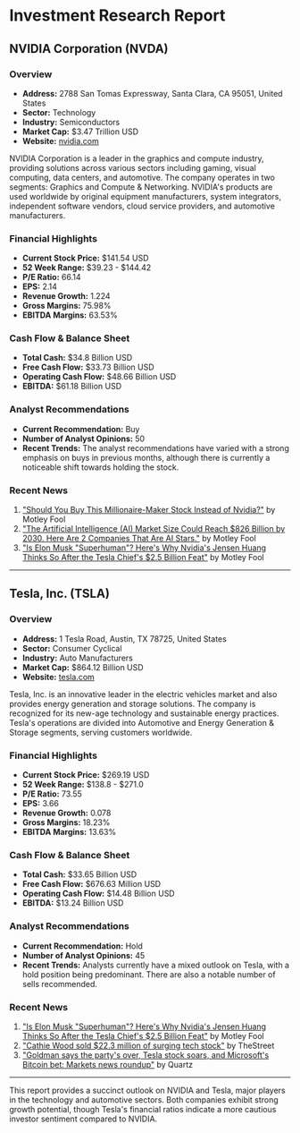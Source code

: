 # Investment Research Report

## NVIDIA Corporation (NVDA)

### Overview
- **Address:** 2788 San Tomas Expressway, Santa Clara, CA 95051, United States
- **Sector:** Technology
- **Industry:** Semiconductors
- **Market Cap:** $3.47 Trillion USD
- **Website:** [nvidia.com](https://www.nvidia.com)

NVIDIA Corporation is a leader in the graphics and compute industry, providing solutions across various sectors including gaming, visual computing, data centers, and automotive. The company operates in two segments: Graphics and Compute & Networking. NVIDIA's products are used worldwide by original equipment manufacturers, system integrators, independent software vendors, cloud service providers, and automotive manufacturers.

### Financial Highlights
- **Current Stock Price:** $141.54 USD
- **52 Week Range:** $39.23 - $144.42
- **P/E Ratio:** 66.14
- **EPS:** 2.14
- **Revenue Growth:** 1.224
- **Gross Margins:** 75.98%
- **EBITDA Margins:** 63.53%

### Cash Flow & Balance Sheet
- **Total Cash:** $34.8 Billion USD
- **Free Cash Flow:** $33.73 Billion USD
- **Operating Cash Flow:** $48.66 Billion USD
- **EBITDA:** $61.18 Billion USD

### Analyst Recommendations
- **Current Recommendation:** Buy
- **Number of Analyst Opinions:** 50
- **Recent Trends:** The analyst recommendations have varied with a strong emphasis on buys in previous months, although there is currently a noticeable shift towards holding the stock.

### Recent News
1. ["Should You Buy This Millionaire-Maker Stock Instead of Nvidia?"](https://finance.yahoo.com/m/ef20a531-2601-32f8-91d7-bbc3fed672c9/should-you-buy-this.html) by Motley Fool
2. ["The Artificial Intelligence (AI) Market Size Could Reach $826 Billion by 2030. Here Are 2 Companies That Are AI Stars."](https://finance.yahoo.com/m/a0dc77cf-1286-35b9-8434-12acdac8fe1c/the-artificial-intelligence.html) by Motley Fool
3. ["Is Elon Musk \"Superhuman\"? Here's Why Nvidia's Jensen Huang Thinks So After the Tesla Chief's $2.5 Billion Feat"](https://finance.yahoo.com/m/e5f5192b-e285-3cf3-acdf-d7a66eff5530/is-elon-musk-%22superhuman%22%3F.html) by Motley Fool

---

## Tesla, Inc. (TSLA)

### Overview
- **Address:** 1 Tesla Road, Austin, TX 78725, United States
- **Sector:** Consumer Cyclical
- **Industry:** Auto Manufacturers
- **Market Cap:** $864.12 Billion USD
- **Website:** [tesla.com](https://www.tesla.com)

Tesla, Inc. is an innovative leader in the electric vehicles market and also provides energy generation and storage solutions. The company is recognized for its new-age technology and sustainable energy practices. Tesla's operations are divided into Automotive and Energy Generation & Storage segments, serving customers worldwide.

### Financial Highlights
- **Current Stock Price:** $269.19 USD
- **52 Week Range:** $138.8 - $271.0
- **P/E Ratio:** 73.55
- **EPS:** 3.66
- **Revenue Growth:** 0.078
- **Gross Margins:** 18.23%
- **EBITDA Margins:** 13.63%

### Cash Flow & Balance Sheet
- **Total Cash:** $33.65 Billion USD
- **Free Cash Flow:** $676.63 Million USD
- **Operating Cash Flow:** $14.48 Billion USD
- **EBITDA:** $13.24 Billion USD

### Analyst Recommendations
- **Current Recommendation:** Hold
- **Number of Analyst Opinions:** 45
- **Recent Trends:** Analysts currently have a mixed outlook on Tesla, with a hold position being predominant. There are also a notable number of sells recommended.

### Recent News
1. ["Is Elon Musk \"Superhuman\"? Here's Why Nvidia's Jensen Huang Thinks So After the Tesla Chief's $2.5 Billion Feat"](https://finance.yahoo.com/m/e5f5192b-e285-3cf3-acdf-d7a66eff5530/is-elon-musk-%22superhuman%22%3F.html) by Motley Fool
2. ["Cathie Wood sold $22.3 million of surging tech stock"](https://finance.yahoo.com/m/3608b587-4217-399a-829e-014ab64ba2c2/cathie-wood-sold-%2422.3.html) by TheStreet
3. ["Goldman says the party's over, Tesla stock soars, and Microsoft's Bitcoin bet: Markets news roundup"](https://finance.yahoo.com/m/7165f48a-bcb9-3640-aef1-baafeb843b36/goldman-says-the-party%27s.html) by Quartz

---

This report provides a succinct outlook on NVIDIA and Tesla, major players in the technology and automotive sectors. Both companies exhibit strong growth potential, though Tesla's financial ratios indicate a more cautious investor sentiment compared to NVIDIA.
